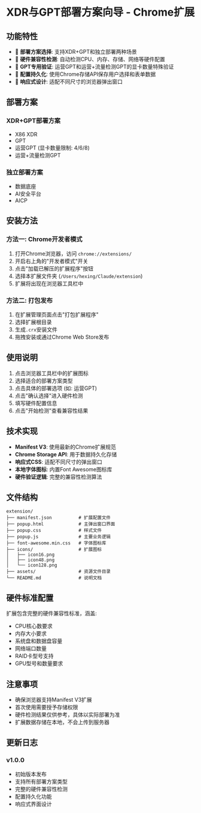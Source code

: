 # XDR与GPT部署方案向导 - Chrome扩展

## 功能特性

- 🚀 **部署方案选择**: 支持XDR+GPT和独立部署两种场景
- 🔧 **硬件兼容性检测**: 自动检测CPU、内存、存储、网络等硬件配置
- 🎯 **GPT专用验证**: 运营GPT和运营+流量检测GPT的显卡数量特殊验证
- 💾 **配置持久化**: 使用Chrome存储API保存用户选择和表单数据
- 📱 **响应式设计**: 适配不同尺寸的浏览器弹出窗口

## 部署方案

### XDR+GPT部署方案
- X86 XDR
- GPT
- 运营GPT (显卡数量限制: 4/6/8)
- 运营+流量检测GPT

### 独立部署方案
- 数据底座
- AI安全平台
- AICP

## 安装方法

### 方法一: Chrome开发者模式
1. 打开Chrome浏览器，访问 `chrome://extensions/`
2. 开启右上角的"开发者模式"开关
3. 点击"加载已解压的扩展程序"按钮
4. 选择本扩展文件夹 (`/Users/hexing/Claude/extension`)
5. 扩展将出现在浏览器工具栏中

### 方法二: 打包发布
1. 在扩展管理页面点击"打包扩展程序"
2. 选择扩展根目录
3. 生成`.crx`安装文件
4. 拖拽安装或通过Chrome Web Store发布

## 使用说明

1. 点击浏览器工具栏中的扩展图标
2. 选择适合的部署方案类型
3. 点击具体的部署选项 (如: 运营GPT)
4. 点击"确认选择"进入硬件检测
5. 填写硬件配置信息
6. 点击"开始检测"查看兼容性结果

## 技术实现

- **Manifest V3**: 使用最新的Chrome扩展规范
- **Chrome Storage API**: 用于数据持久化存储
- **响应式CSS**: 适配不同尺寸的弹出窗口
- **本地字体图标**: 内置Font Awesome图标库
- **硬件验证逻辑**: 完整的兼容性检测算法

## 文件结构

```
extension/
├── manifest.json          # 扩展配置文件
├── popup.html             # 主弹出窗口界面
├── popup.css              # 样式文件
├── popup.js               # 主要业务逻辑
├── font-awesome.min.css   # 字体图标库
├── icons/                 # 扩展图标
│   ├── icon16.png
│   ├── icon48.png
│   └── icon128.png
├── assets/                # 资源文件目录
└── README.md              # 说明文档
```

## 硬件标准配置

扩展包含完整的硬件兼容性标准，涵盖:
- CPU核心数要求
- 内存大小要求
- 系统盘和数据盘容量
- 网络端口数量
- RAID卡型号支持
- GPU型号和数量要求

## 注意事项

- 确保浏览器支持Manifest V3扩展
- 首次使用需要授予存储权限
- 硬件检测结果仅供参考，具体以实际部署为准
- 扩展数据存储在本地，不会上传到服务器

## 更新日志

### v1.0.0
- 初始版本发布
- 支持所有部署方案类型
- 完整的硬件兼容性检测
- 配置持久化功能
- 响应式界面设计